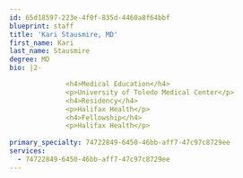 ```yaml
---
id: 65d18597-223e-4f0f-835d-4460a8f64bbf
blueprint: staff
title: 'Kari Stausmire, MD'
first_name: Kari
last_name: Stausmire
degree: MD
bio: |2-

              <h4>Medical Education</h4>
              <p>University of Toledo Medical Center</p>
              <h4>Residency</h4>
              <p>Halifax Health</p>
              <h4>Fellowship</h4>
              <p>Halifax Health</p>
          
primary_specialty: 74722849-6450-46bb-aff7-47c97c8729ee
services:
  - 74722849-6450-46bb-aff7-47c97c8729ee
---
```

